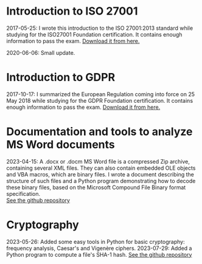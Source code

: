 # Introduction to ISO 27001
2017-05-25: I wrote this introduction to the ISO 27001:2013 standard while studying for the ISO27001 Foundation certification. It contains enough information to pass the exam. [Download it from here.](https://github.com/plecbe/ISO27001/)

2020-06-06: Small update.
# Introduction to GDPR
2017-10-17: I summarized the European Regulation coming into force on 25 May 2018 while studying for the GDPR Foundation certification. It contains enough information to pass the exam. [Download it from here.](https://github.com/plecbe/GDPR/)
# Documentation and tools to analyze MS Word documents
2023-04-15: A .docx or .docm MS Word file is a compressed Zip archive, containing several XML files. They can also contain embedded OLE objects and VBA macros, which are binary files. I wrote a document describing the structure of such files and a Python program demonstrating how to decode these binary files, based on the Microsoft Compound File Binary format specification.  
[See the github repository](https://github.com/plecbe/OfficeDocAnalysis/)
# Cryptography
2023-05-26: Added some easy tools in Python for basic cryptography: frequency analysis, Caesar's and Vigenère ciphers.
2023-07-29: Added a Python program to compute a file's SHA-1 hash. [See the github repository](https://github.com/plecbe/Cryptography/) 
